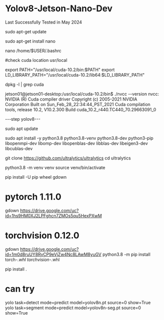# Yolov8-Jetson-Nano-Dev
Last Successfully Tested in May 2024

sudo apt-get update

sudo apt-get install nano

nano /home/$USER/.bashrc

#check cuda location usr/local

export PATH="/usr/local/cuda-10.2/bin:$PATH"
export LD_LIBRARY_PATH="/usr/local/cuda-10.2/lib64:$LD_LIBRARY_PATH"

dpkg -l | grep cuda

jetson01@jetson01-desktop:/usr/local/cuda-10.2/bin$ ./nvcc --version
nvcc: NVIDIA (R) Cuda compiler driver
Copyright (c) 2005-2021 NVIDIA Corporation
Built on Sun_Feb_28_22:34:44_PST_2021
Cuda compilation tools, release 10.2, V10.2.300
Build cuda_10.2_r440.TC440_70.29663091_0

---step yolov8---

sudo apt update

sudo apt install -y python3.8 python3.8-venv python3.8-dev python3-pip \
libopenmpi-dev libomp-dev libopenblas-dev libblas-dev libeigen3-dev libcublas-dev

git clone https://github.com/ultralytics/ultralytics
cd ultralytics

python3.8 -m venv venv
source venv/bin/activate

pip install -U pip wheel gdown

# pytorch 1.11.0
gdown https://drive.google.com/uc?id=1hs9HM0XJ2LPFghcn7ZMOs5qu5HexPXwM
# torchvision 0.12.0
gdown https://drive.google.com/uc?id=1m0d8ruUY8RvCP9eVjZw4Nc8LAwM8yuGV
python3.8 -m pip install torch-*.whl torchvision-*.whl

pip install .

# can try
yolo task=detect mode=predict model=yolov8n.pt source=0 show=True
yolo task=segment mode=predict model=yolov8n-seg.pt source=0 show=True
